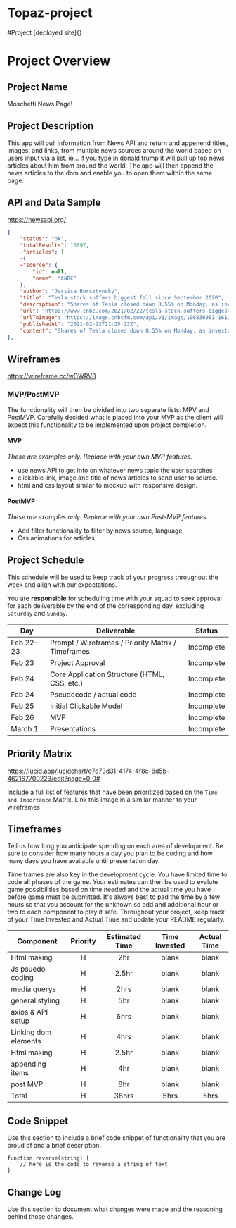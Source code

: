 # Topaz-project

#Project
[deployed site]{}

# Project Overview

## Project Name

Moschetti News Page!

## Project Description


This app will pull information from News API and return and appenend titles, images, and links, from multiple news sources around the world based on users input via a list. ie... if you type in donald trump it will pull up top news articles about him from around the world. The app will then append the news articles to the dom and enable you to open them within the same page. 

## API and Data Sample 

https://newsapi.org/


```json
{
	"status": "ok",
	"totalResults": 10097,
	-"articles": [
	-{
	-"source": {
		"id": null,
		"name": "CNBC"
	},
	"author": "Jessica Bursztynsky",
	"title": "Tesla stock suffers biggest fall since September 2020",
	"description": "Shares of Tesla closed down 8.55% on Monday, as investors betting on a pandemic comeback rotated out Big Tech and piled into cyclical stocks.",
	"url": "https://www.cnbc.com/2021/02/22/tesla-stock-suffers-biggest-fall-since-september-2020.html",
	"urlToImage": "https://image.cnbcfm.com/api/v1/image/106836981-1612792405141-gettyimages-1192506052-xxjpbee007346_20200107_pepfn0a001.jpg?v=1612792421",
	"publishedAt": "2021-02-22T21:25:23Z",
	"content": "Shares of Tesla closed down 8.55% on Monday, as investors betting on a pandemic comeback rotated out Big Tech and piled into cyclical stocks.\r\nIt's Tesla's biggest drop since Sept. 23, 2020, when it … [+934 chars]"
},
```

## Wireframes
https://wireframe.cc/wDWRV8

### MVP/PostMVP

The functionality will then be divided into two separate lists: MPV and PostMVP.  Carefully decided what is placed into your MVP as the client will expect this functionality to be implemented upon project completion.  

#### MVP 
*These are examples only. Replace with your own MVP features.*

- use news API to get info on whatever news topic the user searches
- clickable link, image and title of news articles to send user to source. 
- html and css layout similar to mockup with responsive design.


#### PostMVP  
*These are examples only. Replace with your own Post-MVP features.*

- Add filter functionality to filter by news source, language
- Css animations for articles

## Project Schedule

This schedule will be used to keep track of your progress throughout the week and align with our expectations.  

You are **responsible** for scheduling time with your squad to seek approval for each deliverable by the end of the corresponding day, excluding `Saturday` and `Sunday`.

|  Day | Deliverable | Status
|---|---| ---|
|Feb 22-23| Prompt / Wireframes / Priority Matrix / Timeframes | Incomplete
|Feb 23| Project Approval | Incomplete
|Feb 24| Core Application Structure (HTML, CSS, etc.) | Incomplete
|Feb 24| Pseudocode / actual code | Incomplete
|Feb 25| Initial Clickable Model  | Incomplete
|Feb 26| MVP | Incomplete
|March 1| Presentations | Incomplete

## Priority Matrix

https://lucid.app/lucidchart/e7d73d31-4174-4f8c-8d5b-462167700223/edit?page=0_0#

Include a full list of features that have been prioritized based on the `Time and Importance` Matrix.  Link this image in a similar manner to your wireframes

## Timeframes

Tell us how long you anticipate spending on each area of development. Be sure to consider how many hours a day you plan to be coding and how many days you have available until presentation day.

Time frames are also key in the development cycle.  You have limited time to code all phases of the game.  Your estimates can then be used to evalute game possibilities based on time needed and the actual time you have before game must be submitted. It's always best to pad the time by a few hours so that you account for the unknown so add and additional hour or two to each component to play it safe. Throughout your project, keep track of your Time Invested and Actual Time and update your README regularly.

| Component | Priority | Estimated Time | Time Invested | Actual Time |
| --- | :---: |  :---: | :---: | :---: |
| Html making | H | 2hr | blank | blank |
| Js psuedo coding | H | 2.5hr | blank | blank |
| media querys | H | 2hrs | blank | blank |
| general styling | H | 5hr | blank | blank |
| axios & API setup | H | 6hrs | blank | blank |
| Linking dom elements | H | 4hrs | blank | blank |
| Html making | H | 2.5hr | blank | blank |
| appending items | H | 4hr | blank | blank |
| post MVP | H | 8hr | blank | blank |
| Total | H | 36hrs| 5hrs | 5hrs |

## Code Snippet

Use this section to include a brief code snippet of functionality that you are proud of and a brief description.  

```
function reverse(string) {
	// here is the code to reverse a string of text
}
```

## Change Log
 Use this section to document what changes were made and the reasoning behind those changes.  
